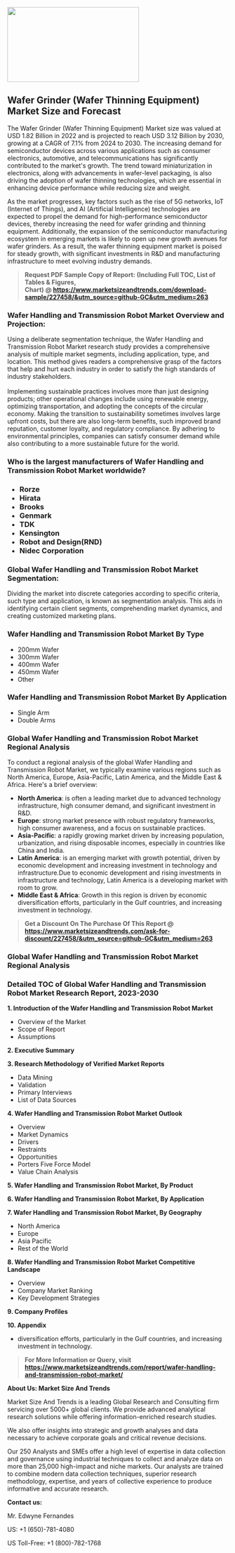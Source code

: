 <p><img class="alignnone size-medium wp-image-20088" src="https://ffe5etoiles.com/wp-content/uploads/2024/12/MST1-300x171.png" alt="" width="300" height="171" /></p><h2>Wafer Grinder (Wafer Thinning Equipment) Market Size and Forecast</h2><p>The Wafer Grinder (Wafer Thinning Equipment) Market size was valued at USD 1.82 Billion in 2022 and is projected to reach USD 3.12 Billion by 2030, growing at a CAGR of 7.1% from 2024 to 2030. The increasing demand for semiconductor devices across various applications such as consumer electronics, automotive, and telecommunications has significantly contributed to the market's growth. The trend toward miniaturization in electronics, along with advancements in wafer-level packaging, is also driving the adoption of wafer thinning technologies, which are essential in enhancing device performance while reducing size and weight.</p><p>As the market progresses, key factors such as the rise of 5G networks, IoT (Internet of Things), and AI (Artificial Intelligence) technologies are expected to propel the demand for high-performance semiconductor devices, thereby increasing the need for wafer grinding and thinning equipment. Additionally, the expansion of the semiconductor manufacturing ecosystem in emerging markets is likely to open up new growth avenues for wafer grinders. As a result, the wafer thinning equipment market is poised for steady growth, with significant investments in R&D and manufacturing infrastructure to meet evolving industry demands.</p></p><blockquote id="" class=""><strong>Request PDF Sample Copy of Report: (Including Full TOC, List of Tables &amp; Figures, Chart)&nbsp;@&nbsp;<strong><a href="https://www.marketsizeandtrends.com/download-sample/227458/&utm_source=github-GC&utm_medium=263" target="_blank">https://www.marketsizeandtrends.com/download-sample/227458/&utm_source=github-GC&utm_medium=263</a></strong></strong></blockquote><h3 id="" class="">Wafer Handling and Transmission Robot Market&nbsp;Overview and Projection:</h3><p id="" class="">Using a deliberate segmentation technique, the Wafer Handling and Transmission Robot Market research study provides a comprehensive analysis of multiple market segments, including application, type, and location. This method gives readers a comprehensive grasp of the factors that help and hurt each industry in order to satisfy the high standards of industry stakeholders. <br /> <br />Implementing sustainable practices involves more than just designing products; other operational changes include using renewable energy, optimizing transportation, and adopting the concepts of the circular economy. Making the transition to sustainability sometimes involves large upfront costs, but there are also long-term benefits, such improved brand reputation, customer loyalty, and regulatory compliance. By adhering to environmental principles, companies can satisfy consumer demand while also contributing to a more sustainable future for the world.</p><h3 id="" class="">Who is the largest manufacturers of&nbsp;Wafer Handling and Transmission Robot Market worldwide?</h3><h3 class=""><p><ul><li>Rorze </li><li> Hirata </li><li> Brooks </li><li> Genmark </li><li> TDK </li><li> Kensington </li><li> Robot and Design(RND) </li><li> Nidec Corporation</li></ul></p></h3><h3 id="" class="">Global&nbsp;Wafer Handling and Transmission Robot Market Segmentation:</h3><p id="" class="">Dividing the market into discrete categories according to specific criteria, such type and application, is known as segmentation analysis. This aids in identifying certain client segments, comprehending market dynamics, and creating customized marketing plans.</p><h3 id="" class="">Wafer Handling and Transmission Robot Market&nbsp;By Type</h3><p><p><ul><li>200mm Wafer</li><li> 300mm Wafer</li><li> 400mm Wafer</li><li> 450mm Wafer</li><li> Other</p></li></ul></p></p><h3 id="" class="">Wafer Handling and Transmission Robot Market&nbsp;By Application</h3><p class=""><p><ul><li>Single Arm</li><li> Double Arms</li></ul></p></p><h3 id="" class="">Global Wafer Handling and Transmission Robot Market Regional Analysis</h3><p id="" class="">To conduct a regional analysis of the global Wafer Handling and Transmission Robot Market, we typically examine various regions such as North America, Europe, Asia-Pacific, Latin America, and the Middle East &amp; Africa. Here's a brief overview:</p><ul><li><strong>North America</strong>: is often a leading market due to advanced technology infrastructure, high consumer demand, and significant investment in R&amp;D.</li><li><strong>Europe</strong>: strong market presence with robust regulatory frameworks, high consumer awareness, and a focus on sustainable practices.</li><li><strong>Asia-Pacific</strong>: a rapidly growing market driven by increasing population, urbanization, and rising disposable incomes, especially in countries like China and India.</li><li><strong>Latin America</strong>: is an emerging market with growth potential, driven by economic development and increasing investment in technology and infrastructure.Due to economic development and rising investments in infrastructure and technology, Latin America is a developing market with room to grow.</li><li><strong>Middle East &amp; Africa</strong>: Growth in this region is driven by economic diversification efforts, particularly in the Gulf countries, and increasing investment in technology.</li></ul><blockquote id="" class=""><strong>Get a Discount On The Purchase Of This Report @ <strong><a href="https://www.marketsizeandtrends.com/ask-for-discount/227458/&utm_source=github-GC&utm_medium=263" target="_blank">https://www.marketsizeandtrends.com/ask-for-discount/227458/&utm_source=github-GC&utm_medium=263</a></strong></strong></blockquote><h3 id="" class="">Global Wafer Handling and Transmission Robot Market Regional Analysis</h3><h3 id="" class="">Detailed TOC of Global Wafer Handling and Transmission Robot Market Research Report, 2023-2030</h3><p id="" class=""><strong>1. Introduction of the Wafer Handling and Transmission Robot Market</strong></p><ul><li>Overview of the Market</li><li>Scope of Report</li><li>Assumptions</li></ul><p id="" class=""><strong>2. Executive Summary</strong></p><p id="" class=""><strong>3. Research Methodology of Verified Market Reports</strong></p><ul><li>Data Mining</li><li>Validation</li><li>Primary Interviews</li><li>List of Data Sources</li></ul><p id="" class=""><strong>4. Wafer Handling and Transmission Robot Market Outlook</strong></p><ul><li>Overview</li><li>Market Dynamics</li><li>Drivers</li><li>Restraints</li><li>Opportunities</li><li>Porters Five Force Model</li><li>Value Chain Analysis</li></ul><p id="" class=""><strong>5. Wafer Handling and Transmission Robot Market, By Product</strong></p><p id="" class=""><strong>6. Wafer Handling and Transmission Robot Market, By Application</strong></p><p id="" class=""><strong>7. Wafer Handling and Transmission Robot Market, By Geography</strong></p><ul><li>North America</li><li>Europe</li><li>Asia Pacific</li><li>Rest of the World</li></ul><p id="" class=""><strong>8. Wafer Handling and Transmission Robot Market Competitive Landscape</strong></p><ul><li>Overview</li><li>Company Market Ranking</li><li>Key Development Strategies</li></ul><p id="" class=""><strong>9. Company Profiles</strong></p><p id="" class=""><strong>10. Appendix</strong></p><ul><li>diversification efforts, particularly in the Gulf countries, and increasing investment in technology.</li></ul><blockquote id="" class=""><strong>For More Information or Query, visit <strong><strong><a href="https://www.marketsizeandtrends.com/report/wafer-handling-and-transmission-robot-market/" target="_blank">https://www.marketsizeandtrends.com/report/wafer-handling-and-transmission-robot-market/</a></strong></strong></strong></blockquote><p id="" class=""><strong>About Us: Market Size And Trends</strong></p><p id="" class="">Market Size And Trends is a leading Global Research and Consulting firm servicing over 5000+ global clients. We provide advanced analytical research solutions while offering information-enriched research studies.</p><p id="" class="">We also offer insights into strategic and growth analyses and data necessary to achieve corporate goals and critical revenue decisions.</p><p id="" class="">Our 250 Analysts and SMEs offer a high level of expertise in data collection and governance using industrial techniques to collect and analyze data on more than 25,000 high-impact and niche markets. Our analysts are trained to combine modern data collection techniques, superior research methodology, expertise, and years of collective experience to produce informative and accurate research.</p><p id="" class=""><strong>Contact us:</strong></p><p id="" class="">Mr. Edwyne Fernandes</p><p id="" class="">US: +1 (650)-781-4080</p><p id="" class="">US Toll-Free: +1 (800)-782-1768</p>
